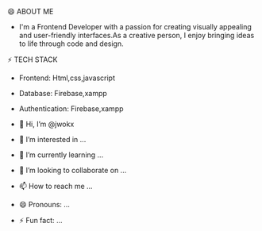 😄 ABOUT ME
- I'm a Frontend Developer with a passion for creating visually appealing and user-friendly interfaces.As a creative person, I enjoy bringing ideas to life through code and design.

⚡ TECH STACK
- Frontend: Html,css,javascript
- Database: Firebase,xampp
- Authentication: Firebase,xampp

- 👋 Hi, I’m @jwokx
- 👀 I’m interested in ...
- 🌱 I’m currently learning ...
- 💞️ I’m looking to collaborate on ...
- 📫 How to reach me ...
- 😄 Pronouns: ...
- ⚡ Fun fact: ...

<!---
jwokx/jwokx is a ✨ special ✨ repository because its `README.md` (this file) appears on your GitHub profile.
You can click the Preview link to take a look at your changes.
--->
